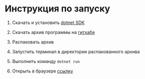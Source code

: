 
# Инструкция по запуску

1. Скачать и установить [dotnet SDK](https://dotnet.microsoft.com/en-us/download)

2. Скачать архив программы на [гитхабе](https://github.com/DimsFromDergachy/BlazorApp/archive/refs/heads/master.zip)

3. Распаковать архив

4. Запустить терминал в директории распакованного архива

5. Выполнить команду `dotnet run`

6. Открыть в браузере [ссылку](http://localhost:5400)

